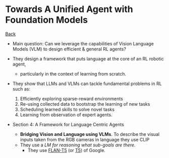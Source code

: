 # Towards A Unified Agent with Foundation Models

[Back](../README.md)

- Main question: Can we leverage the capabilities of
  Vision Language Models (VLM) to design efficient & general RL agents?
- They design a framework that puts language at the core of an RL robotic agent,
  - particularly in the context of learning from scratch.
- They show that LLMs and VLMs can tackle fundamental problems in RL such as:
    1. Efficiently exploring sparse-reward environments
    2. Re-using collected data to bootstrap the learning of new tasks
    3. Scheduling learned skills to solve novel tasks
    4. Learning from observation of expert agents.

- Section 4: A Framework for Language Centric Agents
  - **Bridging Vision and Language using VLMs**. To describe the visual inputs 
  taken from the RGB cameras in language they use CLIP
  - They use a *LM for reasoning what sub-goals are there*.
    - They use [FLAN-T5](https://huggingface.co/docs/transformers/model_doc/flan-t5) (or
    [T5](https://huggingface.co/docs/transformers/model_doc/t5)) of Google.